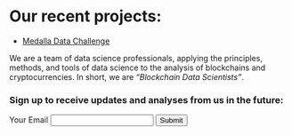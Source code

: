 # Our recent projects:

- [Medalla Data Challenge](https://blockblockdata.github.io/medalla-data-challenge/)

We are a team of data science professionals, applying the principles, methods, and tools of data science to the analysis of blockchains and cryptocurrencies. In short, we are *“Blockchain Data Scientists”*.

<h3>Sign up to receive updates and analyses from us in the future:</h3>

<form action="https://formspree.io/f/xleojqvv" method="post">
  <label for="email">Your Email</label>
  <input name="Email" id="email" type="email">
  <button type="submit">Submit</button>
</form>

